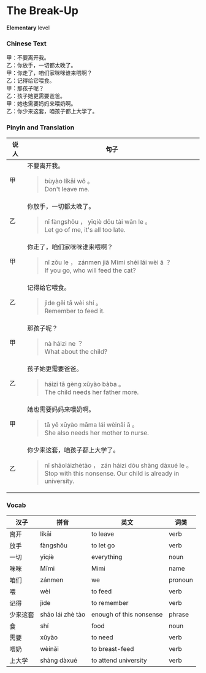 # The Break-Up
**Elementary** level
### Chinese Text
甲：不要离开我。<br />乙：你放手，一切都太晚了。<br />甲：你走了，咱们家咪咪谁来喂啊？<br />乙：记得给它喂食。<br />甲：那孩子呢？<br />乙：孩子她更需要爸爸。<br />甲：她也需要妈妈来喂奶啊。<br />乙：你少来这套，咱孩子都上大学了。

### Pinyin and Translation
|说人|句子|
|----|----|
|甲|不要离开我。<blockquote>bùyào líkāi wǒ 。<br />Don't leave me.</blockquote>|
|乙|你放手，一切都太晚了。<blockquote>nǐ fàngshǒu ， yīqiè dōu tài wǎn le 。<br />Let go of me, it's all too late.</blockquote>|
|甲|你走了，咱们家咪咪谁来喂啊？<blockquote>nǐ zǒu le ， zánmen jiā Mīmi shéi lái wèi ā ？<br />If you go, who will feed the cat?</blockquote>|
|乙|记得给它喂食。<blockquote>jìde gěi tā wèi shí 。<br />Remember to feed it.</blockquote>|
|甲|那孩子呢？<blockquote>nà háizi ne ？<br />What about the child?</blockquote>|
|乙|孩子她更需要爸爸。<blockquote>háizi tā gèng xūyào bàba 。<br />The child needs her father more.</blockquote>|
|甲|她也需要妈妈来喂奶啊。<blockquote>tā yě xūyào māma lái wèinǎi ā 。<br />She also needs her mother to nurse.</blockquote>|
|乙|你少来这套，咱孩子都上大学了。<blockquote>nǐ shǎoláizhètào ， zán háizi dōu shàng dàxué le 。<br />Stop with this nonsense. Our child is already in university.</blockquote>|
### Vocab
|汉子|拼音|英文|词类|
|----|----|----|----|
|离开|líkāi|to leave|verb|
|放手|fàngshǒu|to let go|verb|
|一切|yīqiè|everything|noun|
|咪咪|Mīmi|Mimi|name|
|咱们|zánmen|we|pronoun|
|喂|wèi|to feed|verb|
|记得|jìde|to remember|verb|
|少来这套|shǎo lái zhè tào|enough of this nonsense|phrase|
|食|shí|food|noun|
|需要|xūyào|to need|verb|
|喂奶|wèinǎi|to breast-feed|verb|
|上大学|shàng dàxué|to attend university|verb|